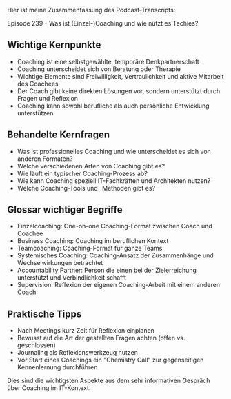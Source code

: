 Hier ist meine Zusammenfassung des Podcast-Transcripts:

Episode 239 - Was ist (Einzel-)Coaching und wie nützt es Techies?

## Wichtige Kernpunkte
- Coaching ist eine selbstgewählte, temporäre Denkpartnerschaft
- Coaching unterscheidet sich von Beratung oder Therapie
- Wichtige Elemente sind Freiwilligkeit, Vertraulichkeit und aktive Mitarbeit des Coachees 
- Der Coach gibt keine direkten Lösungen vor, sondern unterstützt durch Fragen und Reflexion
- Coaching kann sowohl berufliche als auch persönliche Entwicklung unterstützen

## Behandelte Kernfragen
- Was ist professionelles Coaching und wie unterscheidet es sich von anderen Formaten?
- Welche verschiedenen Arten von Coaching gibt es?
- Wie läuft ein typischer Coaching-Prozess ab?
- Wie kann Coaching speziell IT-Fachkräften und Architekten nutzen?
- Welche Coaching-Tools und -Methoden gibt es?

## Glossar wichtiger Begriffe
- Einzelcoaching: One-on-one Coaching-Format zwischen Coach und Coachee
- Business Coaching: Coaching im beruflichen Kontext
- Teamcoaching: Coaching-Format für ganze Teams
- Systemisches Coaching: Coaching-Ansatz der Zusammenhänge und Wechselwirkungen betrachtet
- Accountability Partner: Person die einen bei der Zielerreichung unterstützt und Verbindlichkeit schafft
- Supervision: Reflexion der eigenen Coaching-Arbeit mit einem anderen Coach

## Praktische Tipps
- Nach Meetings kurz Zeit für Reflexion einplanen
- Bewusst auf die Art der gestellten Fragen achten (offen vs. geschlossen)
- Journaling als Reflexionswerkzeug nutzen
- Vor Start eines Coachings ein "Chemistry Call" zur gegenseitigen Kennenlernung durchführen

Dies sind die wichtigsten Aspekte aus dem sehr informativen Gespräch über Coaching im IT-Kontext.